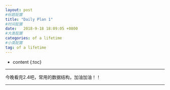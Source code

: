 ```yaml
---
layout: post
#标题配置
title: "Daily Plan 1"
#时间配置
date:   2018-9-18 18:09:05 +0800
#大类配置
categories: of a lifetime
#小类配置
tag: of a lifetime
---
```


* content
{:toc}
 


----------



今晚看完2.4吧，常用的数据结构，加油加油！！

----------